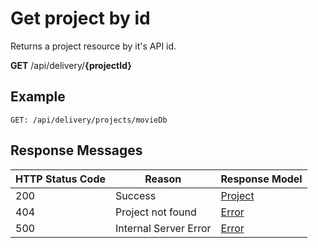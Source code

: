 # Get project by id

Returns a project resource by it's API id.

**GET** /api/delivery/**{projectId}**

## Example

```http
GET: /api/delivery/projects/movieDb
```

## Response Messages

|HTTP Status Code|Reason|Response Model|
|-|-|-|
|200|Success|[Project](/model/entry.md)|
|404|Project not found|[Error](../model/errors.md)|
|500|Internal Server Error|[Error](../model/errors.md)|

